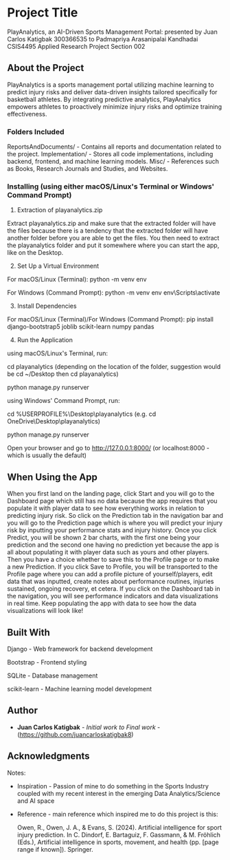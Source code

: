 # Project Title

PlayAnalytics, an AI-Driven Sports Management Portal:
presented by Juan Carlos Katigbak 300366535 to Padmapriya Arasanipalai Kandhadai CSIS4495 Applied Research Project Section 002

## About the Project

PlayAnalytics is a sports management portal utilizing machine learning to predict injury risks and deliver data-driven insights tailored specifically for basketball athletes. By integrating predictive analytics, PlayAnalytics empowers athletes to proactively minimize injury risks and optimize training effectiveness.

### Folders Included

ReportsAndDocuments/ - Contains all reports and documentation related to the project.
Implementation/ - Stores all code implementations, including backend, frontend, and machine learning models.
Misc/ - References such as Books, Research Journals and Studies, and Websites.


### Installing (using either macOS/Linux's Terminal or Windows' Command Prompt)

1. Extraction of playanalytics.zip 

Extract playanalytics.zip and make sure that the extracted folder will have the files because there is a tendency that the extracted folder will have another folder before you are able to get the files. You then need to extract the playanalytics folder and put it somewhere where you can start the app, like on the Desktop.


2. Set Up a Virtual Environment

For macOS/Linux (Terminal):
python -m venv env

For Windows (Command Prompt):
python -m venv env
env\Scripts\activate

3. Install Dependencies

For macOS/Linux (Terminal)/For Windows (Command Prompt):
pip install django-bootstrap5 joblib scikit-learn numpy pandas

4. Run the Application

using macOS/Linux's Terminal, run:

cd playanalytics (depending on the location of the folder, suggestion would be cd ~/Desktop then cd playanalytics)

python manage.py runserver

using Windows' Command Prompt, run:

cd %USERPROFILE%\Desktop\playanalytics
(e.g. cd OneDrive\Desktop\playanalytics)

python manage.py runserver

Open your browser and go to http://127.0.0.1:8000/ (or localhost:8000 - which is usually the default)

## When Using the App

When you first land on the landing page, click Start and you will go to the Dashboard page which still has no data because the app requires that you populate it with player data to see how everything works in relation to predicting injury risk. So click on the Prediction tab in the navigation bar and you will go to the Prediction page which is where you will predict your injury risk by inputting your performance stats and injury history. Once you click Predict, you will be shown 2 bar charts, with the first one being your prediction and the second one having no prediction yet because the app is all about populating it with player data such as yours and other players. Then you have a choice whether to save this to the Profile page or to make a new Prediction. If you click Save to Profile, you will be transported to the Profile page where you can add a profile picture of yourself/players, edit data that was inputted, create notes about performance routines, injuries sustained, ongoing recovery, et cetera. If you click on the Dashboard tab in the navigation, you will see performance indicators and data visualizations in real time. Keep populating the app with data to see how the data visualizations will look like!

## Built With

Django - Web framework for backend development

Bootstrap - Frontend styling

SQLite - Database management

scikit-learn - Machine learning model development

## Author

* **Juan Carlos Katigbak** - *Initial work to Final work* - (https://github.com/juancarloskatigbak8)

## Acknowledgments
Notes:
* Inspiration - Passion of mine to do something in the Sports Industry coupled with my recent interest in the emerging Data Analytics/Science and AI space
* Reference - main reference which inspired me to do this project is this:
  
  Owen, R., Owen, J. A., & Evans, S. (2024). Artificial intelligence for sport injury prediction.
  In C. Dindorf, E. Bartaguiz, F. Gassmann, & M. Fröhlich (Eds.),
  Artificial intelligence in sports, movement, and health (pp. [page range if known]). Springer.
